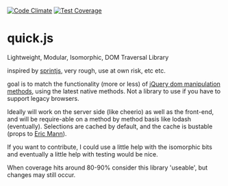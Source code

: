 [![Code Climate](https://codeclimate.com/github/rossPatton/quick.js/badges/gpa.svg)](https://codeclimate.com/github/rossPatton/quick.js) [![Test Coverage](https://codeclimate.com/github/rossPatton/quick.js/badges/coverage.svg)](https://codeclimate.com/github/rossPatton/quick.js/coverage)

# quick.js
Lightweight, Modular, Isomorphic, DOM Traversal Library

inspired by [sprintjs](https://github.com/bendc/sprint), very rough, use at own risk, etc etc. 

goal is to match the functionality (more or less) of [jQuery dom manipulation methods](https://api.jquery.com/category/manipulation/), using the latest native methods. Not a library to use if you have to support legacy browsers.

Ideally will work on the server side (like cheerio) as well as the front-end, and will be require-able on a method by method basis like lodash (eventually). Selections are cached by default, and the cache is bustable (props to [Eric Mann](http://ttmm.io/tech/selector-caching-jquery/)).

If you want to contribute, I could use a little help with the isomorphic bits and eventually a little help with testing would be nice.

When coverage hits around 80-90% consider this library 'useable', but changes may still occur.

